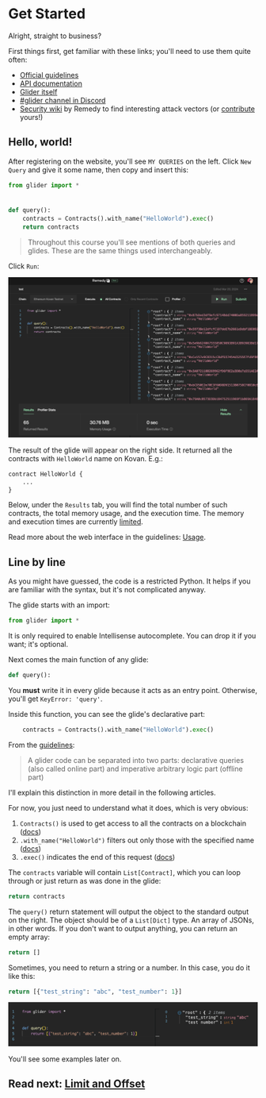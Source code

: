 # Get Started

Alright, straight to business?

First things first, get familiar with these links; you'll need to use them quite often:

- [Official guidelines](https://glide.gitbook.io/main/v/glider)
- [API documentation](https://glide.gitbook.io/api)
- [Glider itself](https://glide.r.xyz/)
- [#glider channel in Discord](https://discord.gg/remedy)
- [Security wiki](https://wiki.r.security/wiki/Main_Page) by Remedy to find interesting attack vectors (or [contribute](https://wiki.r.security/w/index.php?title=Special:CreateAccount) yours!)

## Hello, world!

After registering on the website, you'll see `MY QUERIES` on the left. Click `New Query` and give it some name, then copy and insert this:

```python
from glider import *


def query():
    contracts = Contracts().with_name("HelloWorld").exec()
    return contracts

```

> Throughout this course you'll see mentions of both queries and glides. These are the same things used interchangeably.

Click `Run`:

![Results of the glide](./media/result.png)

The result of the glide will appear on the right side. It returned all the contracts with `HelloWorld` name on Kovan. E.g.:

```solidity
contract HelloWorld {
    ...
}
```

Below, under the `Results` tab, you will find the total number of such contracts, the total memory usage, and the execution time. The memory and execution times are currently [limited](https://glide.gitbook.io/main/v/glider/limitations).

Read more about the web interface in the guidelines: [Usage](https://glide.gitbook.io/main/v/glider/usage).

## Line by line

As you might have guessed, the code is a restricted Python. It helps if you are familiar with the syntax, but it's not complicated anyway.

The glide starts with an import:

```python
from glider import *
```

It is only required to enable Intellisense autocomplete. You can drop it if you want; it's optional.

Next comes the main function of any glide:

```python
def query():
```

You **must** write it in every glide because it acts as an entry point. Otherwise, you'll get `KeyError: 'query'`.

Inside this function, you can see the glide's declarative part:

```python
    contracts = Contracts().with_name("HelloWorld").exec()
```

From the [guidelines](https://glide.gitbook.io/main/v/glider/writing-gliders):

> A glider code can be separated into two parts: declarative queries (also called online part) and imperative arbitrary logic part (offline part)

I'll explain this distinction in more detail in the following articles.

For now, you just need to understand what it does, which is very obvious:

1. `Contracts()` is used to get access to all the contracts on a blockchain ([docs](https://glide.gitbook.io/api/contracts))
2. `.with_name("HelloWorld")` filters out only those with the specified name ([docs](https://glide.gitbook.io/api/contracts/contracts.with_name))
3. `.exec()` indicates the end of this request ([docs](https://glide.gitbook.io/api/contracts/contracts.exec))

The `contracts` variable will contain `List[Contract]`, which you can loop through or just return as was done in the glide:

```python
return contracts
```

The `query()` return statement will output the object to the standard output on the right. The object should be of a `List[Dict]` type. An array of JSONs, in other words. If you don't want to output anything, you can return an empty array:

```python
return []
```

Sometimes, you need to return a string or a number. In this case, you do it like this:

```python
return [{"test_string": "abc", "test_number": 1}]
```

![Return a string and a number](./media/return.png)

You'll see some examples later on.

## Read next: [Limit and Offset](./articles/limit-and-offset/README.md)
